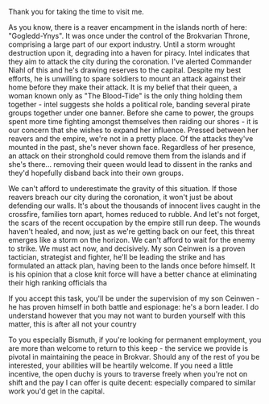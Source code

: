 Thank you for taking the time to visit me.

As you know, there is a reaver encampment in the islands north of here: "Gogledd-Ynys". It was once under the control of the Brokvarian Throne, comprising a large part of our export industry. Until a storm wrought destruction upon it, degrading into a haven for piracy. Intel indicates that they aim to attack the city during the coronation. I've alerted Commander Niahl of this and he's drawing reserves to the capital. Despite my best efforts, he is unwilling to spare soldiers to mount an attack against their home before they make their attack. It is my belief that their queen, a woman known only as "The Blood-Tide" is the only thing holding them together - intel suggests she holds a political role, banding several pirate groups together under one banner. Before she came to power, the groups spent more time fighting amongst themselves then raiding our shores - it is our concern that she wishes to expand her influence. Pressed between her reavers and the empire, we're not in a pretty place. Of the attacks they've mounted in the past, she's never shown face. Regardless of her presence, an attack on their stronghold could remove them from the islands and if she's there... removing their queen would lead to dissent in the ranks and they'd hopefully disband back into their own groups.

We can't afford to underestimate the gravity of this situation. If those reavers breach our city during the coronation, it won't just be about defending our walls. It's about the thousands of innocent lives caught in the crossfire, families torn apart, homes reduced to rubble. And let's not forget, the scars of the recent occupation by the empire still run deep. The wounds haven't healed, and now, just as we're getting back on our feet, this threat emerges like a storm on the horizon. We can't afford to wait for the enemy to strike. We must act now, and decisively. My son Ceinwen is a proven tactician, strategist and fighter, he'll be leading the strike and has formulated an attack plan, having been to the lands once before himself. It is his opinion that a close knit force will have a better chance at eliminating their high ranking officials tha

If you accept this task, you'll be under the supervision of my son Ceinwen - he has proven himself in both battle and espionage: he's a born leader. I do understand however that you may not want to burden yourself with this matter, this is after all not your country

To you especially Bismuth, if you're looking for permanent employment, you are more than welcome to return to this keep - the service we provide is pivotal in maintaining the peace in Brokvar. Should any of the rest of you be interested, your abilities will be heartily welcome. If you need a little incentive, the open duchy is yours to traverse freely when you're not on shift and the pay I can offer is quite decent: especially compared to similar work you'd get in the capital.